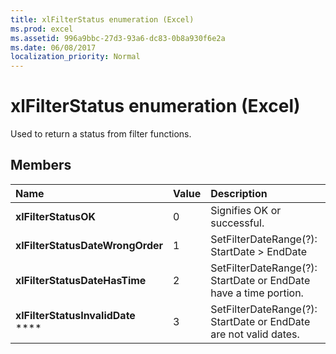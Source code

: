 ```yaml
---
title: xlFilterStatus enumeration (Excel)
ms.prod: excel
ms.assetid: 996a9bbc-27d3-93a6-dc83-0b8a930f6e2a
ms.date: 06/08/2017
localization_priority: Normal
---
```



# xlFilterStatus enumeration (Excel)

Used to return a status from filter functions.


## Members



|Name|Value|Description|
|:-----|:-----|:-----|
| **xlFilterStatusOK**|0|Signifies OK or successful.|
| **xlFilterStatusDateWrongOrder**|1|SetFilterDateRange(?): StartDate > EndDate|
| **xlFilterStatusDateHasTime**|2|SetFilterDateRange(?): StartDate or EndDate have a time portion.|
| **xlFilterStatusInvalidDate** ****|3|SetFilterDateRange(?): StartDate or EndDate are not valid dates.|

